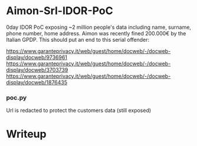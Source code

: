 # Aimon-Srl-IDOR-PoC
0day IDOR PoC exposing ~2 million people's data including name, surname, phone number, home address. 
Aimon was recently fined 200.000€ by the Italian GPDP. This should put an end to this serial offender:

<https://www.garanteprivacy.it/web/guest/home/docweb/-/docweb-display/docweb/9736961>
<https://www.garanteprivacy.it/web/guest/home/docweb/-/docweb-display/docweb/3703739>
<https://www.garanteprivacy.it/web/guest/home/docweb/-/docweb-display/docweb/1876435>

### poc.py
Url is redacted to protect the customers data (still exposed)

# Writeup

